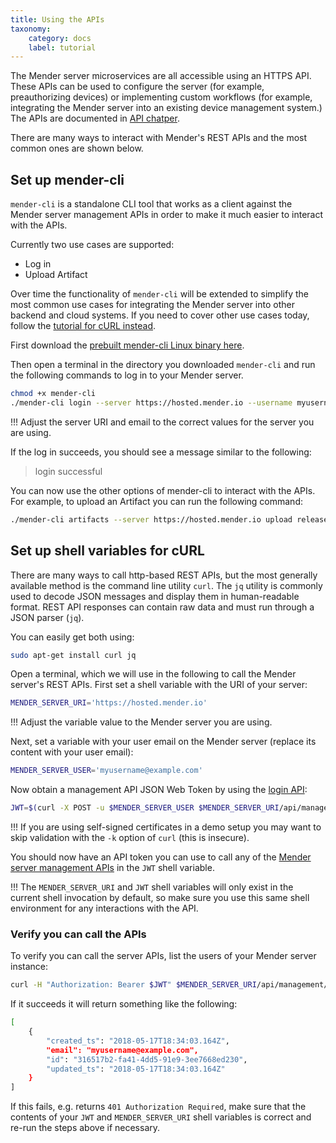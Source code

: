 ```yaml
---
title: Using the APIs
taxonomy:
    category: docs
    label: tutorial
---
```


The Mender server microservices are all accessible using an HTTPS API. These APIs can be used to configure the server (for example, preauthorizing devices) or implementing custom workflows (for example, integrating the Mender server into an existing device management system.) The APIs are documented in [API chatper](../../200.API).

There are many ways to interact with Mender's REST APIs and the most common ones are shown below.

## Set up mender-cli

`mender-cli` is a standalone CLI tool that works as a client against the Mender server management APIs in order to make it much easier to interact with the APIs.

Currently two use cases are supported:

* Log in
* Upload Artifact

Over time the functionality of `mender-cli` will be extended to simplify the most common use cases for integrating the Mender server into other backend and cloud systems. If you need to cover other use cases today, follow the [tutorial for cURL instead](#set-up-shell-variables-for-curl).

First download the [prebuilt mender-cli Linux binary here][x.x.x_mender-cli].

Then open a terminal in the directory you downloaded `mender-cli` and run the following commands to log in to your Mender server.

```bash
chmod +x mender-cli
./mender-cli login --server https://hosted.mender.io --username myusername@example.com
```

!!! Adjust the server URI and email to the correct values for the server you are using.

If the log in succeeds, you should see a message similar to the following:

> login successful


You can now use the other options of mender-cli to interact with the APIs.
For example, to upload an Artifact you can run the following command:

```bash
./mender-cli artifacts --server https://hosted.mender.io upload release_1.mender
```


## Set up shell variables for cURL

There are many ways to call http-based REST APIs, but the most generally available method is the command line utility `curl`. The `jq` utility is commonly used to decode JSON messages and display them in human-readable format. REST API responses can contain raw data and must run through a JSON parser (`jq`).

You can easily get both using:

```bash
sudo apt-get install curl jq
```

Open a terminal, which we will use in the following to call the Mender server's REST APIs. First set a shell variable with the URI of your server:
```bash
MENDER_SERVER_URI='https://hosted.mender.io'
```

!!! Adjust the variable value to the Mender server you are using.

Next, set a variable with your user email on the Mender server (replace its content with your user email):

```bash
MENDER_SERVER_USER='myusername@example.com'
```

Now obtain a management API JSON Web Token by using the [login API](../../200.API/?target=_blank#login):

```bash
JWT=$(curl -X POST -u $MENDER_SERVER_USER $MENDER_SERVER_URI/api/management/v1/useradm/auth/login)
```

!!! If you are using self-signed certificates in a demo setup you may want to skip validation with the `-k` option of `curl` (this is insecure).

You should now have an API token you can use to call any of the [Mender server management APIs](../../200.API/?target=_blank#management-apis) in the `JWT` shell variable.

!!! The `MENDER_SERVER_URI` and `JWT` shell variables will only exist in the current shell invocation by default, so make sure you use this same shell environment for any interactions with the API.


### Verify you can call the APIs

To verify you can call the server APIs, list the users of your Mender server instance:

```bash
curl -H "Authorization: Bearer $JWT" $MENDER_SERVER_URI/api/management/v1/useradm/users | jq '.'
```

If it succeeds it will return something like the following:

```bash
[
    {
        "created_ts": "2018-05-17T18:34:03.164Z",
        "email": "myusername@example.com",
        "id": "316517b2-fa41-4dd5-91e9-3ee7668ed230",
        "updated_ts": "2018-05-17T18:34:03.164Z"
    }
]
```

If this fails, e.g. returns `401 Authorization Required`, make sure that the contents of your `JWT` and `MENDER_SERVER_URI` shell variables is correct and re-run the steps above if necessary.

<!--AUTOVERSION: "mender-cli/%/"/mender-cli -->
[x.x.x_mender-cli]: https://downloads.mender.io/mender-cli/1.6.0/linux/mender-cli
